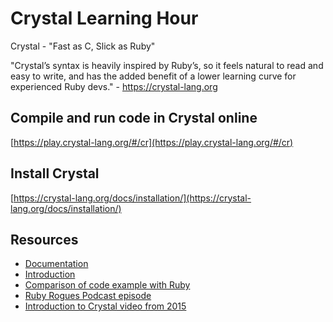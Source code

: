 # Crystal Learning Hour
Crystal - "Fast as C, Slick as Ruby"

"Crystal’s syntax is heavily inspired by Ruby’s, so it feels natural to read and easy to write, and has the added benefit of a lower learning curve for experienced Ruby devs." - https://crystal-lang.org

## Compile and run code in Crystal online
[https://play.crystal-lang.org/#/cr](https://play.crystal-lang.org/#/cr)

## Install Crystal
[https://crystal-lang.org/docs/installation/](https://crystal-lang.org/docs/installation/)

## Resources
- [Documentation](https://crystal-lang.org/docs)
- [Introduction](https://blog.codeship.com/an-introduction-to-crystal-fast-as-c-slick-as-ruby)
- [Comparison of code example with Ruby](http://www.virtuouscode.com/2015/08/20/hello-crystal/)
- [Ruby Rogues Podcast episode](https://devchat.tv/ruby-rogues/248-rr-the-crystal-programming-language-with-erik-michaels-ober)
- [Introduction to Crystal video from 2015](https://www.youtube.com/watch?v=Ysm4IU4aWoQ)
